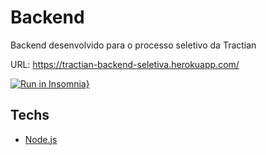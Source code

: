 # Backend

Backend desenvolvido para o processo seletivo da Tractian

URL: https://tractian-backend-seletiva.herokuapp.com/

[![Run in Insomnia}](https://insomnia.rest/images/run.svg)](https://insomnia.rest/run/?label=Tractian%20Seletiva%20Backend&uri=https%3A%2F%2Fraw.githubusercontent.com%2FGaibVargas%2Fprocesso-seletivo-tractian-backend%2Fmain%2FInsomnia_2020-10-15)

## Techs

- [Node.js](https://nodejs.org/en/)
